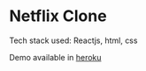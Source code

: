 # Netflix Clone

Tech stack used: Reactjs, html, css

Demo available in [heroku](http://netflix-royal.herokuapp.com/Hero)

